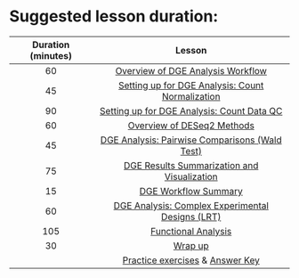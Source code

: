 # Suggested lesson duration:

| Duration (minutes)       |  Lesson  |
|:------------------------:|:------------------------------------------------:|
| 60 | [Overview of DGE Analysis Workflow](https://hbctraining.github.io/DGE_workshop/lessons/01_DGE_setup_and_overview.html) | 
| 45 | [Setting up for DGE Analysis: Count Normalization](https://hbctraining.github.io/DGE_workshop/lessons/02_DGE_count_normalization.html) | 
| 90 | [Setting up for DGE Analysis: Count Data QC](https://hbctraining.github.io/DGE_workshop/lessons/03_DGE_QC_analysis.html) | 
| 60 | [Overview of DESeq2 Methods](https://hbctraining.github.io/DGE_workshop/lessons/04_DGE_DESeq2_analysis.html) |
| 45 | [DGE Analysis: Pairwise Comparisons (Wald Test)](https://hbctraining.github.io/DGE_workshop/lessons/05_DGE_DESeq2_analysis2.html) | 
| 75 | [DGE Results Summarization and Visualization](https://hbctraining.github.io/DGE_workshop/lessons/06_DGE_visualizing_results.html) | 
| 15 | [DGE Workflow Summary](https://hbctraining.github.io/DGE_workshop/lessons/07_DGE_summarizing_workflow.html) | 
| 60 | [DGE Analysis: Complex Experimental Designs (LRT)](https://hbctraining.github.io/DGE_workshop/lessons/08_DGE_LRT.html) | 
| 105 | [Functional Analysis](https://hbctraining.github.io/DGE_workshop/lessons/10_functional_analysis.html) | 
| 30 | [Wrap up](https://hbctraining.github.io/Intro-to-R-with-DGE/lectures/Workshop_wrapup.pdf) | 
| | [Practice exercises](https://hbctraining.github.io/DGE_workshop/exercises/DGE_analysis_exercises.html) & [Answer Key](https://hbctraining.github.io/DGE_workshop/exercises/DGE_analysis_exercises%20answer_key.html)|
